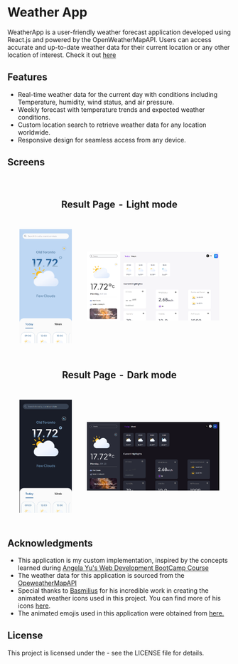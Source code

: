 # Weather App

WeatherApp is a user-friendly weather forecast application developed using React.js and powered by the OpenWeatherMapAPI. Users can access accurate and up-to-date weather data for their current location or any other location of interest. Check it out [here](https://weather-app-frontend-2doj.onrender.com/)

## Features

- Real-time weather data for the current day with conditions including Temperature, humidity, wind status, and air pressure.
- Weekly forecast with temperature trends and expected weather conditions.
- Custom location search to retrieve weather data for any location worldwide.
- Responsive design for seamless access from any device.

## Screens

<table style="border-collapse: separate; border-spacing: 20px;">
    <tr>
        <th style="border: none; text-align: center;" colspan="2">
            <h2>Result Page - Light mode</h2>
        </th>
    </tr>
    <tr>
    <td style="border: none; text-align: center;">
      <img src="/assets/images/mobile-light.png" alt="Mobile light mode">
    </td>
    <td style="border: none; text-align: center;">
      <img src="/assets/images/desktop-light.png" alt="Desktop Light mode">
    </td>
  </tr>
  <tr>
        <th style="border: none; text-align: center;" colspan="2">
            <h2>Result Page - Dark mode</h2>
        </th>
    </tr>
   <tr>
    <td style="border: none;">
      <img src="/assets/images/mobile-dark.png" alt="Mobile dark mode">
    </td>
    <td style="border: none; ">
      <img src="/assets/images/desktop-dark.png" alt="Desktop dark mode">
    </td>
  </tr>
</table>

## Acknowledgments

- This application is my custom implementation, inspired by the concepts learned during [Angela Yu's Web Development BootCamp Course](file_path)
- The weather data for this application is sourced from the [OpeweatherMapAPI]()
- Special thanks to [Basmilius](https://github.com/basmilius/weather-icons) for his incredible work in creating the animated weather icons used in this project. You can find more of his icons [here](https://meteocons.com/).
- The animated emojis used in this application were obtained from [here.](https://googlefonts.github.io/noto-emoji-animation/)

## License

This project is licensed under the - see the LICENSE file for details.

